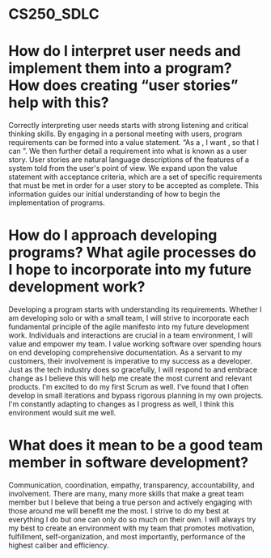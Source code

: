# CS250_SDLC


# How do I interpret user needs and implement them into a program? How does creating “user stories” help with this?
Correctly interpreting user needs starts with strong listening and critical thinking skills.  By engaging in a personal meeting with users, program requirements can be formed into a value statement.  “As a <role>, I want <a feature>, so that I can <accomplish something >”.  We then further detail a requirement into what is known as a user story.  User stories are natural language descriptions of the features of a system told from the user's point of view.  We expand upon the value statement with acceptance criteria, which are a set of specific requirements that must be met in order for a user story to be accepted as complete.  This information guides our initial understanding of how to begin the implementation of programs.  

# How do I approach developing programs? What agile processes do I hope to incorporate into my future development work?
Developing a program starts with understanding its requirements.  Whether I am developing solo or with a small team, I will strive to incorporate each fundamental principle of the agile manifesto into my future development work.  Individuals and interactions are crucial in a team environment, I will value and empower my team.  I value working software over spending hours on end developing comprehensive documentation.  As a servant to my customers, their involvement is imperative to my success as a developer.  Just as the tech industry does so gracefully, I will respond to and embrace change as I believe this will help me create the most current and relevant products.  I'm excited to do my first Scrum as well.  I've found that I often develop in small iterations and bypass rigorous planning in my own projects.  I'm constantly adapting to changes as I progress as well, I think this environment would suit me well.  

# What does it mean to be a good team member in software development?

Communication, coordination, empathy, transparency, accountability, and involvement.  There are many, many more skills that make a great team member but I believe that being a true person and actively engaging with those around me will benefit me the most.  I strive to do my best at everything I do but one can only do so much on their own.  I will always try my best to create an environment with my team that promotes motivation, fulfillment, self-organization, and most importantly, performance of the highest caliber and efficiency.       

